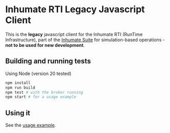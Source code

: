 # Inhumate RTI Legacy Javascript Client

This is the **legacy** javascript client for the Inhumate RTI
(RunTime Infrastructure), part of the [Inhumate Suite](https://inhumatesystems.com/products/suite/)
for simulation-based operations - **not to be used for new development**.

## Building and running tests

Using Node (version 20 tested)

```sh
npm install
npm run build
npm test # with the broker running
npm start # for a usage example
```

## Using it

See the [usage example](https://github.com/inhumatesystems/rti-client/blob/main/js-legacy/test/usage_example.ts).
